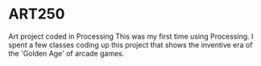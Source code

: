 # ART250
Art project coded in Processing
This was my first time using Processing. I spent a few classes coding up this project that shows the inventive era of the 'Golden Age' of arcade games.
